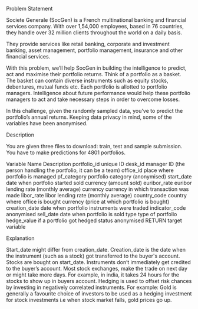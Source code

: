 Problem Statement

Societe Generale (SocGen) is a French multinational banking and financial services company. With over 1,54,000 employees, based in 76 countries, they handle over 32 million clients throughout the world on a daily basis.

They provide services like retail banking, corporate and investment banking, asset management, portfolio management, insurance and other financial services.

With this problem, we’ll help SocGen in building the intelligence to predict, act and maximise their portfolio returns. Think of a portfolio as a basket. The basket can contain diverse instruments such as equity stocks, debentures, mutual funds etc. Each portfolio is allotted to portfolio managers. Intelligence about future performance would help these portfolio managers to act and take necessary steps in order to overcome losses.

In this challenge, given the randomly sampled data, you’ve to predict the portfolio’s annual returns. Keeping data privacy in mind, some of the variables have been anonymised.


Description

You are given three files to download: train, test and sample submission. You have to make predictions for 4801 portfolios.

Variable Name	Description
portfolio_id	unique ID
desk_id	manager ID (the person handling the portfolio, it can be a team)
office_id	place where portfolio is managed
pf_category	portfolio category (anonymised)
start_date	date when portfolio started
sold	currency (amount sold)
euribor_rate	euribor lending rate (monthly average)
currency	currency in which transaction was made
libor_rate	libor lending rate (monthly average)
country_code	country where office is
bought	currency (price at which portfolio is bought)
creation_date	date when portfolio instruments were traded
indicator_code	anonymised
sell_date	date when portfolio is sold
type	type of portfolio
hedge_value	if a portfolio got hedged
status	anonymised
RETURN	target variable


Explanation

Start_date might differ from creation_date. Creation_date is the date when the instrument (such as a stock) got transferred to the buyer's account. Stocks are bought on start_date. Instruments don’t immediately get credited to the buyer’s account. Most stock exchanges, make the trade on next day or might take more days. For example, in india, it takes 24 hours for the stocks to show up in buyers account.
Hedging is used to offset risk chances by investing in negatively correlated instruments. For example: Gold is generally a favourite choice of investors to be used as a hedging investment for stock investments i.e when stock market falls, gold prices go up.
